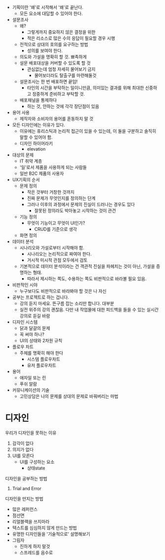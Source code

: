 - 기획이란 '왜'로 시작해서 '왜'로 끝난다.
	- 모든 요소에 대답할 수 있어야 한다.
- 설문조사
	- 왜?
		- 그렇게까지 중요하지 않은 결정을 위한
		- 적은 리소스로 많은 수의 응답이 필요할 경우 시행
	- 전적으로 상대의 호의를 요구하는 방법
		- 성의를 보여야 한다.
	- 의도와 가설을 명확히 할 것. 뾰족하게
	- 설문 배포대상을 커버할 수 있도록 할 것
		- 관심없는데 엄청 자세히 물어보기 금지
			- 물어보더라도 탈출구를 마련해둘것
	- 설문조사는 한 번 배포하면 끝임!
		- 타인의 시간을 부탁하는 일이니만큼, 의미있는 결과를 위해 최대한 신중하고 정중하게 준비하고 부탁할 것.
	- 배포채널을 통제하다
		- 하는 것, 안하는 것에 각각 장단점이 있음
- 용어 사용
	- 제작자와 소비자의 용어를 혼동하지 말 것
- 모든 디자인에는 이유가 있다.
	- 이유에는 휴리스틱과 논리적 접근이 있을 수 있는데, 이 둘을 구분하고 솔직히 말할 수 있어야 함.
	- 디자인 하이어라키
		- elevation
- 대상의 문제
	- IT 취약 계층
	- '일'로서 제품을 사용하게 되는 사람들
	- 일반 B2C 제품의 사용자
- UX기획의 순서
	- 문제 정의
		- 작은 것부터 거창한 것까지
		- 진짜 문제가 무엇인지를 정의하는 단계
		- 그러나 이후의 과정에서 문제의 진실이 드러나는 경우도 있다
			- 잘못된 정의라도 박아놓고 시작하는 것이 관건
	- 기능 정의
		- 무엇이 기능이고 무엇이 UI인가?
			- CRUD를 기준으로 생각
	- 화면 정의
- 데이터 분석
	- 시나리오와 가설로부터 시작해야 함.
		- 시나리오는 논리적으로 짜여야 한다.
		- 거시적 미시적 관점 모두에서 검토
	- 기본적으로 데이터 분석이라는 건 객관적 진실을 파헤치는 것이 아닌, 가설을 증명하는 형태.
		- 따라서 제시하는 쪽도, 수용하는 쪽도 비판적으로 바라볼 필요 있음.
- 비판적인 시야
	- 누구보다도 비판적으로 바라봐야 할 것은 나 자신
- 공부는 프로젝트로 하는 겁니다.
	- 강의 듣지 마세요. 뜬구름 잡는 소리만 합니다. 대부분
	- 실전 위주의 강의 괜찮음. 다만 내 작업물에 대한 피드백을 들을 수 있는 실시간 강의로 듣길 바람
- 디자인 시스템
	- 닭과 달걀의 문제
	- 꼭 써야 하나?
	- UI의 상태와 2차원 규칙
- 플로우 차트
	- 주체를 명확히 해야 한다
		- 시스템 플로우차트
		- 유저 플로우차트
- 용어
	- 애자일 또는 린
	- 푸쉬 알람
- 커뮤니케이션의 기술
	- 고민상담은 나의 문제를 상대의 문제로 바꿔버리는 마법

# 디자인

우리가 디자인을 못하는 이유

1. 감각이 없다
2. 의지가 없다
3. UI를 모른다
    - UI를 구성하는 요소
        - 상태state

디자인을 공부하는 방법

1. Trial and Error

디자인을 만지는 방법

- 많은 레퍼런스
- 점선면
- 리얼블랙을 쓰지마라
- 텍스트를 심심하지 않게 만드는 방법
- 유명한 디자인들을 '기술적으로' 설명해보기
- 그림자
	- 진하게 하지 말것
	- 스프레드를 음수로